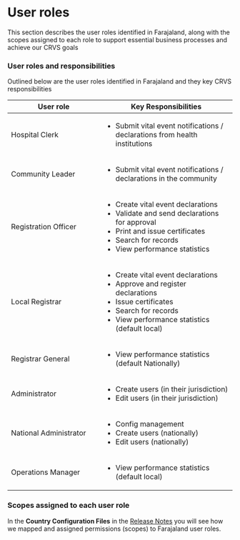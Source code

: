 # User roles

This section describes the user roles identified in Farajaland, along with the scopes assigned to each role to support essential business processes and achieve our CRVS goals

### User roles and responsibilities

Outlined below are the user roles identified in Farajaland and they key CRVS responsibilities

<table><thead><tr><th width="294">User role</th><th width="460">Key Responsibilities</th></tr></thead><tbody><tr><td>Hospital Clerk</td><td><ul><li>Submit vital event notifications / declarations from health institutions</li></ul></td></tr><tr><td>Community Leader</td><td><ul><li>Submit vital event notifications / declarations in the community</li></ul></td></tr><tr><td>Registration Officer</td><td><ul><li>Create vital event declarations</li><li>Validate and send declarations for approval</li><li>Print and issue certificates</li><li>Search for records</li><li>View performance statistics</li></ul></td></tr><tr><td>Local Registrar</td><td><ul><li>Create vital event declarations</li><li>Approve and register declarations</li><li>Issue certificates</li><li>Search for records</li><li>View performance statistics (default local)</li></ul></td></tr><tr><td>Registrar General</td><td><ul><li>View performance statistics (default Nationally)</li></ul></td></tr><tr><td>Administrator</td><td><ul><li>Create users (in their jurisdiction)</li><li>Edit users (in their jurisdiction)</li></ul></td></tr><tr><td>National Administrator</td><td><ul><li>Config management</li><li>Create users (nationally)</li><li>Edit users (nationally)</li></ul></td></tr><tr><td>Operations Manager</td><td><ul><li>View performance statistics (default local)</li></ul></td></tr></tbody></table>

### Scopes assigned to each user role

In the **Country Configuration Files** in the [Release Notes](../../general/releases/v1.7-release-notes.md) you will see how we mapped and assigned permissions (scopes) to Farajaland user roles.
